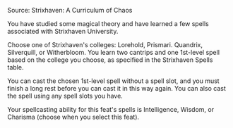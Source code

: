 Source: Strixhaven: A Curriculum of Chaos

You have studied some magical theory and have learned a few spells associated with Strixhaven University.

Choose one of Strixhaven's colleges: Lorehold, Prismari. Quandrix, Silverquill, or Witherbloom. You learn two cantrips and one 1st-level spell based on the college you choose, as specified in the Strixhaven Spells table.

You can cast the chosen 1st-level spell without a spell slot, and you must finish a long rest before you can cast it in this way again. You can also cast the spell using any spell slots you have.

Your spellcasting ability for this feat's spells is Intelligence, Wisdom, or Charisma (choose when you select this feat).